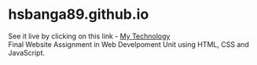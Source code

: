 # hsbanga89.github.io

See it live by clicking on this link - <a href="https://hsbanga89.github.io" target="_blank">My Technology</a> <br/>
Final Website Assignment in Web Develpoment Unit using HTML, CSS and JavaScript.
